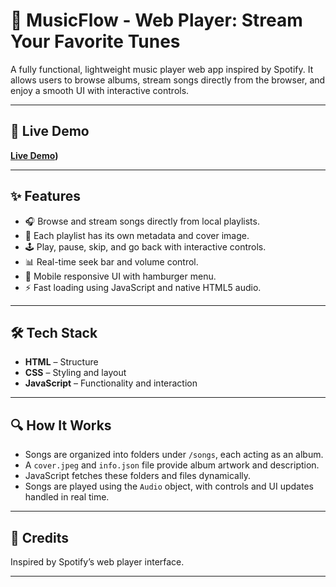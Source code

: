 # 🎵 MusicFlow - Web Player: Stream Your Favorite Tunes

A fully functional, lightweight music player web app inspired by Spotify. It allows users to browse albums, stream songs directly from the browser, and enjoy a smooth UI with interactive controls.


---

## 🔗 Live Demo
**[Live Demo](https://musicflow-web-player.vercel.app/))**  

---


## ✨ Features

- 🎧 Browse and stream songs directly from local playlists.
- 📁 Each playlist has its own metadata and cover image.
- 🕹️ Play, pause, skip, and go back with interactive controls.
- 📊 Real-time seek bar and volume control.
- 📱 Mobile responsive UI with hamburger menu.
- ⚡ Fast loading using JavaScript and native HTML5 audio.

---

## 🛠️ Tech Stack

- **HTML** – Structure
- **CSS** – Styling and layout
- **JavaScript** – Functionality and interaction

---

## 🔍 How It Works

- Songs are organized into folders under `/songs`, each acting as an album.
- A `cover.jpeg` and `info.json` file provide album artwork and description.
- JavaScript fetches these folders and files dynamically.
- Songs are played using the `Audio` object, with controls and UI updates handled in real time.

---


## 🙌 Credits

Inspired by Spotify’s web player interface.  
 
---



